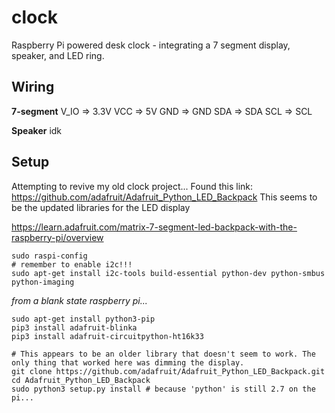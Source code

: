 # clock
Raspberry Pi powered desk clock - integrating a 7 segment display, speaker, and LED ring.


## Wiring
**7-segment**
V_IO => 3.3V
VCC => 5V
GND => GND
SDA => SDA
SCL => SCL

**Speaker**
idk



## Setup
Attempting to revive my old clock project...
Found this link: https://github.com/adafruit/Adafruit_Python_LED_Backpack
This seems to be the updated libraries for the LED display

https://learn.adafruit.com/matrix-7-segment-led-backpack-with-the-raspberry-pi/overview



```
sudo raspi-config
# remember to enable i2c!!!
sudo apt-get install i2c-tools build-essential python-dev python-smbus python-imaging
```

*from a blank state raspberry pi...*
```
sudo apt-get install python3-pip
pip3 install adafruit-blinka
pip3 install adafruit-circuitpython-ht16k33
```


```
# This appears to be an older library that doesn't seem to work. The only thing that worked here was dimming the display.
git clone https://github.com/adafruit/Adafruit_Python_LED_Backpack.git
cd Adafruit_Python_LED_Backpack
sudo python3 setup.py install # because 'python' is still 2.7 on the pi...

```
